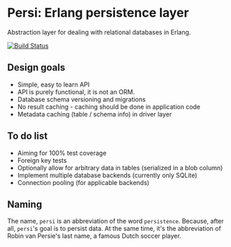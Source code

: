 Persi: Erlang persistence layer
===============================

Abstraction layer for dealing with relational databases in Erlang.

[![Build Status](https://travis-ci.org/arjan/persi.svg?branch=master)](https://travis-ci.org/arjan/persi)


Design goals
------------

* Simple, easy to learn API
* API is purely functional, it is not an ORM.
* Database schema versioning and migrations
* No result caching - caching should be done in application code
* Metadata caching (table / schema info) in driver layer


To do list
----------
* Aiming for 100% test coverage
* Foreign key tests
* Optionally allow for arbitrary data in tables (serialized in a blob column)
* Implement multiple database backends (currently only SQLite)
* Connection pooling (for applicable backends)


Naming
------

The name, `persi` is an abbreviation of the word
`persistence`. Because, after all, `persi`'s goal is to persist
data. At the same time, it's the abbreviation of Robin van Persie's
last name, a famous Dutch soccer player.


